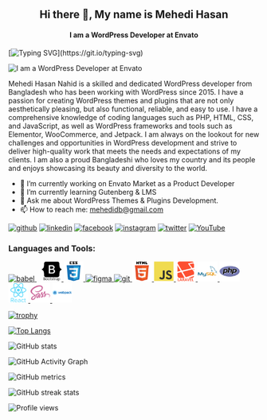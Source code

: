<h2 align="center">
Hi there 👋, My name is Mehedi Hasan
</h2>
<h4 align="center">
I am a WordPress Developer at Envato
</h4>

[![Typing SVG](https://readme-typing-svg.demolab.com?font=Fira+Code&pause=1000&color=2EF797&center=true&width=650&height=60&lines=Hello%2C+I+am+Mehedi+Hasan+Nahid.;I+am+a+WordPress+Developer.;I+have+more+then+8+years+Experience.;I+am+expert+in+WordPress+Themes+%26+Plugin+Developemnt.;Have+any+custom+project+just+knock+me.;Thanks!)](https://git.io/typing-svg)

![I am a WordPress Developer at Envato](https://scontent.fdac37-1.fna.fbcdn.net/v/t31.18172-8/19055128_1207826099325931_4915955212792819263_o.jpg?_nc_cat=102&ccb=1-7&_nc_sid=19026a&_nc_eui2=AeHGdqQTm0l8YN2kOPCZ0XricLvYMa_7Njhwu9gxr_s2OJR2re0GfybWNixEDiyII7f7_AWOrdRTmHD2BgDzTVXd&_nc_ohc=V9pxDmufuo0AX_tCws_&_nc_ht=scontent.fdac37-1.fna&oh=00_AfCdpMjOpZ0XkjM6URH_97SyQ9pZN36Hxvt9ilv7m3EjSQ&oe=6496DFF5)

Mehedi Hasan Nahid is a skilled and dedicated WordPress developer from Bangladesh who has been working with WordPress since 2015. I have a passion for creating WordPress themes and plugins that are not only aesthetically pleasing, but also functional, reliable, and easy to use. I have a comprehensive knowledge of coding languages such as PHP, HTML, CSS, and JavaScript, as well as WordPress frameworks and tools such as Elementor, WooCommerce, and Jetpack. I am always on the lookout for new challenges and opportunities in WordPress development and strive to deliver high-quality work that meets the needs and expectations of my clients. I am also a proud Bangladeshi who loves my country and its people and enjoys showcasing its beauty and diversity to the world.


- 🔭 I’m currently working on Envato Market as a Product Developer 
- 🌱 I’m currently learning Gutenberg & LMS 
- 💬 Ask me about WordPress Themes & Plugins Development. 
- 📫 How to reach me: mehedidb@gmail.com 


[<img src='https://cdn.jsdelivr.net/npm/simple-icons@3.0.1/icons/github.svg' alt='github' height='40'>](https://github.com/mehedidb)  [<img src='https://cdn.jsdelivr.net/npm/simple-icons@3.0.1/icons/linkedin.svg' alt='linkedin' height='40'>](https://www.linkedin.com/in/mehedidb/)  [<img src='https://cdn.jsdelivr.net/npm/simple-icons@3.0.1/icons/facebook.svg' alt='facebook' height='40'>](https://www.facebook.com/mehedidb)  [<img src='https://cdn.jsdelivr.net/npm/simple-icons@3.0.1/icons/instagram.svg' alt='instagram' height='40'>](https://www.instagram.com/mehedidb/)  [<img src='https://cdn.jsdelivr.net/npm/simple-icons@3.0.1/icons/twitter.svg' alt='twitter' height='40'>](https://twitter.com/mehedidb)  [<img src='https://cdn.jsdelivr.net/npm/simple-icons@3.0.1/icons/youtube.svg' alt='YouTube' height='40'>](https://www.youtube.com/channel/bdexpert)

<h3 align="left">Languages and Tools:</h3>
<p align="left">
  <a style="padding-right:10px" href="https://babeljs.io/" target="_blank" rel="noreferrer"> <img src="https://www.vectorlogo.zone/logos/babeljs/babeljs-icon.svg" alt="babel" width="40" height="40"/> </a> 
  <a href="https://getbootstrap.com" target="_blank" rel="noreferrer"> <img src="https://raw.githubusercontent.com/devicons/devicon/master/icons/bootstrap/bootstrap-plain-wordmark.svg" alt="bootstrap" width="40" height="40"/> </a> <a href="https://www.w3schools.com/css/" target="_blank" rel="noreferrer"> <img src="https://raw.githubusercontent.com/devicons/devicon/master/icons/css3/css3-original-wordmark.svg" alt="css3" width="40" height="40"/> </a>
  <a href="https://www.figma.com/" target="_blank" rel="noreferrer"> <img src="https://www.vectorlogo.zone/logos/figma/figma-icon.svg" alt="figma" width="40" height="40"/> </a> <a href="https://git-scm.com/" target="_blank" rel="noreferrer"> <img src="https://www.vectorlogo.zone/logos/git-scm/git-scm-icon.svg" alt="git" width="40" height="40"/> </a> 
  <a href="https://www.w3.org/html/" target="_blank" rel="noreferrer"> <img src="https://raw.githubusercontent.com/devicons/devicon/master/icons/html5/html5-original-wordmark.svg" alt="html5" width="40" height="40"/> </a>
  <a href="https://developer.mozilla.org/en-US/docs/Web/JavaScript" target="_blank" rel="noreferrer"> <img src="https://raw.githubusercontent.com/devicons/devicon/master/icons/javascript/javascript-original.svg" alt="javascript" width="40" height="40"/> </a> 
  <a href="https://laravel.com/" target="_blank" rel="noreferrer"> <img src="https://raw.githubusercontent.com/devicons/devicon/master/icons/laravel/laravel-plain-wordmark.svg" alt="laravel" width="40" height="40"/> </a> <a href="https://www.mysql.com/" target="_blank" rel="noreferrer"> <img src="https://raw.githubusercontent.com/devicons/devicon/master/icons/mysql/mysql-original-wordmark.svg" alt="mysql" width="40" height="40"/> </a>
  <a href="https://www.php.net" target="_blank" rel="noreferrer"> <img src="https://raw.githubusercontent.com/devicons/devicon/master/icons/php/php-original.svg" alt="php" width="40" height="40"/> </a> <a href="https://reactjs.org/" target="_blank" rel="noreferrer"> <img src="https://raw.githubusercontent.com/devicons/devicon/master/icons/react/react-original-wordmark.svg" alt="react" width="40" height="40"/> </a> 
  <a href="https://sass-lang.com" target="_blank" rel="noreferrer"> <img src="https://raw.githubusercontent.com/devicons/devicon/master/icons/sass/sass-original.svg" alt="sass" width="40" height="40"/> </a> <a href="https://webpack.js.org" target="_blank" rel="noreferrer"> <img src="https://raw.githubusercontent.com/devicons/devicon/d00d0969292a6569d45b06d3f350f463a0107b0d/icons/webpack/webpack-original-wordmark.svg" alt="webpack" width="40" height="40"/> </a> 
</p>


[![trophy](https://github-profile-trophy.vercel.app/?username=mehedidb)](https://github.com/ryo-ma/github-profile-trophy)

[![Top Langs](https://github-readme-stats.vercel.app/api/top-langs/?username=mehedidb)](https://github.com/anuraghazra/github-readme-stats)

![GitHub stats](https://github-readme-stats.vercel.app/api?username=mehedidb&show_icons=true&count_private=true)  

![GitHub Activity Graph](https://activity-graph.herokuapp.com/graph?username=mehedidb)  

![GitHub metrics](https://metrics.lecoq.io/mehedidb)  

![GitHub streak stats](https://streak-stats.demolab.com/?user=mehedidb)  

![Profile views](https://gpvc.arturio.dev/mehedidb)  
